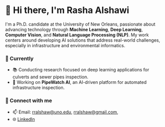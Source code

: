 # 👋 Hi there, I'm Rasha Alshawi

I'm a Ph.D. candidate at the University of New Orleans, passionate about advancing technology through **Machine Learning**, **Deep Learning**, **Computer Vision**, and **Natural Language Processing (NLP)**. My work centers around developing AI solutions that address real-world challenges, especially in infrastructure and environmental informatics.

### 🌱 Currently
- 📚 Conducting research focused on deep learning applications for culverts and sewer pipes inspection.
- 💼 Working on **PipeWatch AI**, an AI-driven platform for automated infrastructure inspection.

### 🔗 Connect with me
- 📫 Email: rralshaw@uno.edu, rralshaw@gmail.com,
- 🌐 [LinkedIn]([https://www.linkedin.com/in/rashaalshawi](https://www.linkedin.com/in/rasha-alshawi-m-s-62047b10a/))
